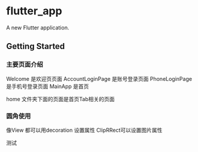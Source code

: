 # flutter_app

A new Flutter application.

## Getting Started

###  主要页面介绍
   Welcome 是欢迎页页面
   AccountLoginPage 是账号登录页面
   PhoneLoginPage 是手机号登录页面
   MainApp 是首页

   home 文件夹下面的页面是首页Tab相关的页面
   
 ### 圆角使用
  像View 都可以用decoration 设置属性    ClipRRect可以设置图片属性


  测试
 
 
